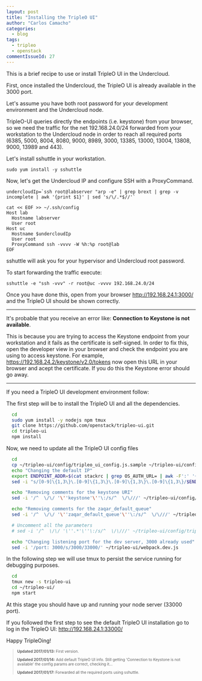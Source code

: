 ```yaml
---
layout: post
title: "Installing the TripleO UI"
author: "Carlos Camacho"
categories:
  - blog
tags:
  - tripleo
  - openstack
commentIssueId: 27
---
```


This is a brief recipe to use or install TripleO UI
in the Undercloud.

First, once installed the Undercloud, the TripleO UI
is already available in the 3000 port.

Let's assume you have both root password for your
development environment and the Undercloud node.

TripleO-UI queries directly the endpoints (i.e. keystone)
from your browser, so we need the traffic for the net
192.168.24.0/24 forwarded from your workstation to the
Undercloud node in order to reach all required ports
(6385, 5000, 8004, 8080, 9000, 8989, 3000, 13385, 13000, 13004, 13808, 9000, 13989 and 443).

Let's install sshuttle in your workstation.

```
sudo yum install -y sshuttle
```

Now, let's get the Undercloud IP and configure SSH with a ProxyCommand.

```
undercloudIp=`ssh root@labserver "arp -e" | grep brext | grep -v incomplete | awk '{print $1}' | sed 's/\/.*$//'`

cat << EOF >> ~/.ssh/config
Host lab
  Hostname labserver
  User root
Host uc
  Hostname $undercloudIp
  User root
  ProxyCommand ssh -vvvv -W %h:%p root@lab
EOF
```

sshuttle will ask you for your hypervisor and Undercloud root
password.

To start forwarding the traffic execute:

```
sshuttle -e "ssh -vvv" -r root@uc -vvvv 192.168.24.0/24
```

Once you have done this, open from your browser http://192.168.24.1:3000/
and the TripleO UI should be shown correctly.

---
It's probable that you receive an error like: **Connection to Keystone is not available**.

This is because you are trying to access the Keystone endpoint from your
workstation and it fails as the certificate is self-signed.
In order to fix this, open the developer view in your browser
and check the endpoint you are using to access keystone.
For example, https://192.168.24.2/keystone/v2.0/tokens
now open this URL in your browser and acept the certificate. If you
do this the Keystone error should go away.

---



If you need a TripleO UI development environment follow:

The first step will be to install the TripleO UI and
all the dependencies.

```bash
  cd
  sudo yum install -y nodejs npm tmux
  git clone https://github.com/openstack/tripleo-ui.git
  cd tripleo-ui
  npm install
```

Now, we need to update all the TripleO UI config files

```bash
  cd
  cp ~/tripleo-ui/config/tripleo_ui_config.js.sample ~/tripleo-ui/config/tripleo_ui_config.js
  echo "Changing the default IP"
  export ENDPOINT_ADDR=$(cat stackrc | grep OS_AUTH_URL= | awk -F':' '{print $2}'| tr -d /)
  sed -i "s/[0-9]\{1,3\}\.[0-9]\{1,3\}\.[0-9]\{1,3\}\.[0-9]\{1,3\}/$ENDPOINT_ADDR/g" ~/tripleo-ui/config/tripleo_ui_config.js

  echo "Removing comments for the keystone URI"
  sed -i '/^  \/\/ '\''keystone'\''\:/s/^  \/\///' ~/tripleo-ui/config/tripleo_ui_config.js

  echo "Removing comments for the zaqar_default_queue"
  sed -i '/^  \/\/ '\''zaqar_default_queue'\''\:/s/^  \/\///' ~/tripleo-ui/config/tripleo_ui_config.js

  # Uncomment all the parameters
  # sed -i '/^  \/\/ '\''.*'\''\:/s/^  \/\///' ~/tripleo-ui/config/tripleo_ui_config.js

  echo "Changing listening port for the dev server, 3000 already used"
  sed -i '/port: 3000/s/3000/33000/' ~/tripleo-ui/webpack.dev.js
```

In the following step we will use tmux to persist the service running
for debugging purposes.

```bash
  cd
  tmux new -s tripleo-ui
  cd ~/tripleo-ui/
  npm start
```

At this stage you should have up and running your node server (33000 port).

If you followed the first step to see the default TripleO UI installation
go to log in the TripleO UI:  http://192.168.24.1:33000/

Happy TripleOing!

<div style="font-size:10px">
  <blockquote>
    <p><strong>Updated 2017/01/13:</strong> First version.</p>
    <p><strong>Updated 2017/01/14:</strong> Add default TripleO UI info. Still getting 'Connection to Keystone is not available'
    the config params are correct, checking it...</p>
    <p><strong>Updated 2017/01/17:</strong> Forwarded all the required ports using sshuttle.</p>
  </blockquote>
</div>
